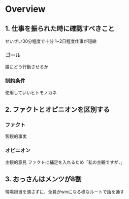 # Overview

## 1. 仕事を振られた時に確認すべきこと

せいぜい30分程度で十分
1~2日程度仕事が短縮

### ゴール

誰にどう行動させるか

### 制約条件

使用していいヒトモノカネ

## 2. ファクトとオピニオンを区別する

### ファクト

客観的事実

### オピニオン

主観的意見
ファクトに補足を入れるため「私の主観ですが、」

## 3. おっさんはメンツが8割

現場担当を潰さずに、全員がwinになる様なルートで話を通す

